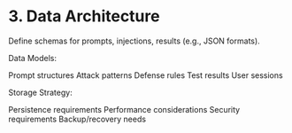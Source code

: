# 3. Data Architecture

Define schemas for prompts, injections, results (e.g., JSON formats).

Data Models:

 Prompt structures
 Attack patterns
 Defense rules
 Test results
 User sessions


Storage Strategy:

 Persistence requirements
 Performance considerations
 Security requirements
 Backup/recovery needs
